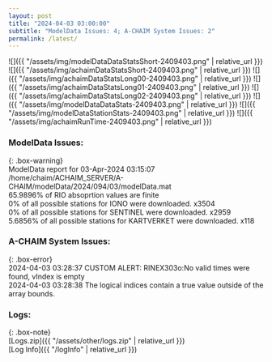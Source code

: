 ```yaml
---
layout: post
title: "2024-04-03 03:00:00"
subtitle: "ModelData Issues: 4; A-CHAIM System Issues: 2"
permalink: /latest/
---
```


![]({{ "/assets/img/modelDataDataStatsShort-2409403.png" | relative_url }})
![]({{ "/assets/img/achaimDataStatsShort-2409403.png" | relative_url }})
![]({{ "/assets/img/achaimDataStatsLong00-2409403.png" | relative_url }})
![]({{ "/assets/img/achaimDataStatsLong01-2409403.png" | relative_url }})
![]({{ "/assets/img/achaimDataStatsLong02-2409403.png" | relative_url }})
![]({{ "/assets/img/modelDataDataStats-2409403.png" | relative_url }})
![]({{ "/assets/img/modelDataStationStats-2409403.png" | relative_url }})
![]({{ "/assets/img/achaimRunTime-2409403.png" | relative_url }})


### ModelData Issues:  
  
{: .box-warning}  
 ModelData report for 03-Apr-2024 03:15:07   
 /home/chaim/ACHAIM_SERVER/A-CHAIM/modelData/2024/094/03/modelData.mat   
 65.9896% of RIO absoprtion values are finite   
 0% of all possible stations for IONO were downloaded. x3504   
 0% of all possible stations for SENTINEL were downloaded. x2959   
 5.6856% of all possible stations for KARTVERKET were downloaded. x118   
  
### A-CHAIM System Issues:  
  
{: .box-error}  
2024-04-03 03:28:37 CUSTOM ALERT: RINEX303o:No valid times were found, vIndex is empty  
2024-04-03 03:28:38 The logical indices contain a true value outside of the array bounds.  

### Logs:  
  
{: .box-note}  
[Logs.zip]({{ "/assets/other/logs.zip" | relative_url }})  
[Log Info]({{ "/logInfo" | relative_url }})  
